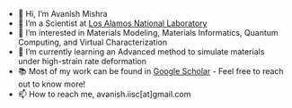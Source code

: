 - 👋 Hi, I’m Avanish Mishra 
- :ocean: I’m a Scientist at [Los Alamos National Laboratory](https://www.lanl.gov/)
- 👀 I’m interested in Materials Modeling, Materials Informatics, Quantum Computing, and Virtual Characterization
- 🌱 I’m currently learning an Advanced method to simulate materials under high-strain rate deformation 
- :books: Most of my work can be found in [Google Scholar](https://scholar.google.com/citations?hl=en&user=_P6zuNAAAAAJ)  - Feel free to reach out to know more!
- 📫 How to reach me, avanish.iisc[at]gmail.com

<!---
mrcavam/mrcavam is a ✨ special ✨ repository because its `README.md` (this file) appears on your GitHub profile.
You can click the Preview link to take a look at your changes.
--->

